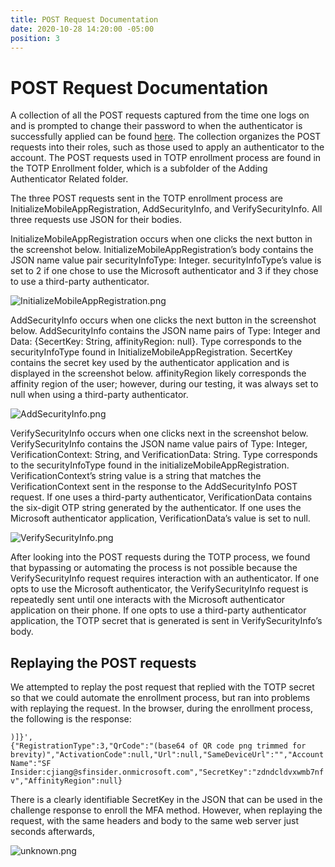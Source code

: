 ```yaml
---
title: POST Request Documentation
date: 2020-10-28 14:20:00 -05:00
position: 3
---
```


# POST Request Documentation

A collection of all the POST requests captured from the time one logs on and is prompted to change their password to when the authenticator is successfully applied can be found [here](https://www.getpostman.com/collections/3077f5d7a1acbee482b9). The collection organizes the POST requests into their roles, such as those used to apply an authenticator to the account. The POST requests used in TOTP enrollment process are found in the TOTP Enrollment folder, which is a subfolder of the Adding Authenticator Related folder.

The three POST requests sent in the TOTP enrollment process are InitializeMobileAppRegistration, AddSecurityInfo, and VerifySecurityInfo. All three requests use JSON for their bodies.

InitializeMobileAppRegistration occurs when one clicks the next button in the screenshot below. InitializeMobileAppRegistration’s body contains the JSON name value pair securityInfoType: Integer. securityInfoType’s value is set to 2 if one chose to use the Microsoft authenticator and 3 if they chose to use a third-party authenticator.

![InitializeMobileAppRegistration.png](/uploads/InitializeMobileAppRegistration.png)

AddSecurityInfo occurs when one clicks the next button in the screenshot below. AddSecurityInfo contains the JSON name pairs of Type: Integer and Data: {SecertKey: String, affinityRegion: null}. Type corresponds to the securityInfoType found in InitializeMobileAppRegistration. SecertKey contains the secret key used by the authenticator application and is displayed in the screenshot below. affinityRegion likely corresponds the affinity region of the user; however, during our testing, it was always set to null when using a third-party authenticator.

![AddSecurityInfo.png](/uploads/AddSecurityInfo.png)

VerifySecurityInfo occurs when one clicks next in the screenshot below. VerifySecurityInfo contains the JSON name value pairs of Type: Integer, VerificationContext: String, and VerificationData: String. Type corresponds to the securityInfoType found in the initializeMobileAppRegistration.  VerificationContext’s string value is a string that matches the VerificationContext sent in the response to the AddSecurityInfo POST request. If one uses a third-party authenticator, VerificationData contains the six-digit OTP string generated by the authenticator. If one uses the Microsoft authenticator application, VerificationData’s value is set to null.

![VerifySecurityInfo.png](/uploads/VerifySecurityInfo.png)

After looking into the POST requests during the TOTP process, we found that bypassing or automating the process is not possible because the VerifySecurityInfo request requires interaction with an authenticator. If one opts to use the Microsoft authenticator, the VerifySecurityInfo request is repeatedly sent until one interacts with the Microsoft authenticator application on their phone. If one opts to use a third-party authenticator application, the TOTP secret that is generated is sent in VerifySecurityInfo’s body.

## Replaying the POST requests

We attempted to replay the post request that replied with the TOTP secret so that we could automate the enrollment process, but ran into problems with replaying the request. In the browser, during the enrollment process, the following is the response:

`)]}',
`\
`{"RegistrationType":3,"QrCode":"(base64 of QR code png trimmed for brevity)","ActivationCode":null,"Url":null,"SameDeviceUrl":"","AccountName":"SF Insider:cjiang@sfinsider.onmicrosoft.com","SecretKey":"zdndcldvxwmb7nfv","AffinityRegion":null}`

There is a clearly identifiable SecretKey in the JSON that can be used in the challenge response to enroll the MFA method. However, when replaying the request, with the same headers and body to the same web server just seconds afterwards, 

![unknown.png](/uploads/unknown.png)